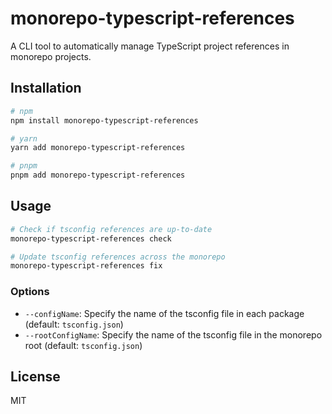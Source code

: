 # monorepo-typescript-references

A CLI tool to automatically manage TypeScript project references in monorepo projects.

## Installation

```bash
# npm
npm install monorepo-typescript-references

# yarn
yarn add monorepo-typescript-references

# pnpm
pnpm add monorepo-typescript-references
```

## Usage

```bash
# Check if tsconfig references are up-to-date
monorepo-typescript-references check

# Update tsconfig references across the monorepo
monorepo-typescript-references fix
```

### Options

- `--configName`: Specify the name of the tsconfig file in each package (default: `tsconfig.json`)
- `--rootConfigName`: Specify the name of the tsconfig file in the monorepo root (default: `tsconfig.json`)

## License

MIT
